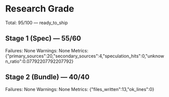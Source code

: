 # Research Grade
Total: 95/100 — ready_to_ship

## Stage 1 (Spec) — 55/60
Failures: None
Warnings: None
Metrics: {"primary_sources":20,"secondary_sources":4,"speculation_hits":0,"unknown_ratio":0.07792207792207792}

## Stage 2 (Bundle) — 40/40
Failures: None
Warnings: None
Metrics: {"files_written":13,"ok_lines":0}